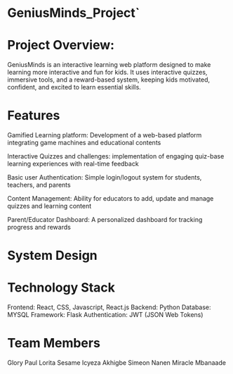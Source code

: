 # GeniusMinds_Project`  

# Project Overview: 
GeniusMinds is an interactive learning web platform designed to make learning more interactive and fun for kids. It uses interactive quizzes, immersive tools, and a reward-based system, keeping kids motivated, confident, and excited to learn essential skills.

# Features
Gamified Learning platform: Development of a web-based platform integrating game machines and educational contents 

Interactive Quizzes and challenges: implementation of engaging quiz-base learning experiences with real-time feedback

Basic user Authentication: Simple login/logout system for students, teachers, and parents 

Content Management: Ability for educators to add, update and manage quizzes and learning content 

Parent/Educator Dashboard: A personalized dashboard for tracking progress and rewards 

# System Design 
# Technology Stack
Frontend: React, CSS, Javascript, React.js
Backend: Python
Database: MYSQL
Framework: Flask
Authentication: JWT (JSON Web Tokens)

# Team Members
Glory Paul
Lorita Sesame Icyeza
Akhigbe Simeon
Nanen Miracle Mbanaade


